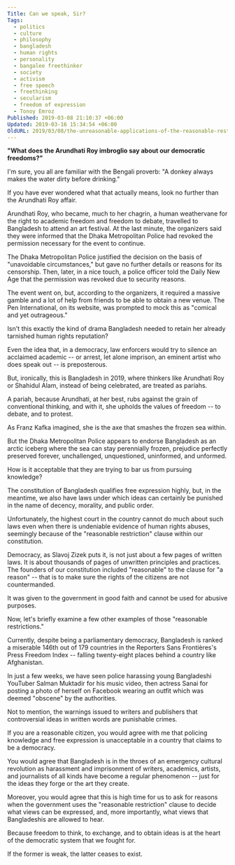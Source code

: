 ```yaml
---
Title: Can we speak, Sir?
Tags:
  - politics
  - culture
  - philosophy
  - bangladesh
  - human rights
  - personality
  - bangalee freethinker
  - society
  - activism
  - free speech
  - freethinking
  - secularism
  - freedom of expression
  - Tonoy Emroz
Published: 2019-03-08 21:10:37 +06:00
Updated: 2019-03-16 15:34:54 +06:00
OldURL: 2019/03/08/the-unreasonable-applications-of-the-reasonable-restriction-clause-of-the-constitution/
---
```


<div class="highlighted-content">

<strong>"What does the Arundhati Roy imbroglio say about our democratic freedoms?"</strong>

</div>
I'm sure, you all are familiar with the Bengali proverb: "A donkey always makes the water dirty before drinking."

If you have ever wondered what that actually means, look no further than the Arundhati Roy affair.

Arundhati Roy, who became, much to her chagrin, a human weathervane for the right to academic freedom and freedom to debate, travelled to Bangladesh to attend an art festival. At the last minute, the organizers said they were informed that the Dhaka Metropolitan Police had revoked the permission necessary for the event to continue.

The Dhaka Metropolitan Police justified the decision on the basis of "unavoidable circumstances," but gave no further details or reasons for its censorship. Then, later, in a nice touch, a police officer told the Daily New Age that the permission was revoked due to security reasons.

The event went on, but, according to the organizers, it required a massive gamble and a lot of help from friends to be able to obtain a new venue. The Pen International, on its website, was prompted to mock this as "comical and yet outrageous."

Isn't this exactly the kind of drama Bangladesh needed to retain her already tarnished human rights reputation?

Even the idea that, in a democracy, law enforcers would try to silence an acclaimed academic -- or arrest, let alone imprison, an eminent artist who does speak out -- is preposterous.

But, ironically, this is Bangladesh in 2019, where thinkers like Arundhati Roy or Shahidul Alam, instead of being celebrated, are treated as pariahs.

A pariah, because Arundhati, at her best, rubs against the grain of conventional thinking, and with it, she upholds the values of freedom -- to debate, and to protest.

As Franz Kafka imagined, she is the axe that smashes the frozen sea within.

But the Dhaka Metropolitan Police appears to endorse Bangladesh as an arctic iceberg where the sea can stay perennially frozen, prejudice perfectly preserved forever, unchallenged, unquestioned, uninformed, and unformed.

How is it acceptable that they are trying to bar us from pursuing knowledge?

The constitution of Bangladesh qualifies free expression highly, but, in the meantime, we also have laws under which ideas can certainly be punished in the name of decency, morality, and public order.

Unfortunately, the highest court in the country cannot do much about such laws even when there is undeniable evidence of human rights abuses, seemingly because of the "reasonable restriction" clause within our constitution.

Democracy, as Slavoj Zizek puts it, is not just about a few pages of written laws. It is about thousands of pages of unwritten principles and practices. The founders of our constitution included "reasonable" to the clause for "a reason" -- that is to make sure the rights of the citizens are not countermanded.

It was given to the government in good faith and cannot be used for abusive purposes.

Now, let's briefly examine a few other examples of those "reasonable restrictions."

Currently, despite being a parliamentary democracy, Bangladesh is ranked a miserable 146th out of 179 countries in the Reporters Sans Frontières's Press Freedom Index -- falling twenty-eight places behind a country like Afghanistan.

In just a few weeks, we have seen police harassing young Bangladeshi YouTuber Salman Muktadir for his music video, then actress Sanai for posting a photo of herself on Facebook wearing an outfit which was deemed "obscene" by the authorities.

Not to mention, the warnings issued to writers and publishers that controversial ideas in written words are punishable crimes.

If you are a reasonable citizen, you would agree with me that policing knowledge and free expression is unacceptable in a country that claims to be a democracy.

You would agree that Bangladesh is in the throes of an emergency cultural revolution as harassment and imprisonment of writers, academics, artists, and journalists of all kinds have become a regular phenomenon -- just for the ideas they forge or the art they create.

Moreover, you would agree that this is high time for us to ask for reasons when the government uses the "reasonable restriction" clause to decide what views can be expressed, and, more importantly, what views that Bangladeshis are allowed to hear.

Because freedom to think, to exchange, and to obtain ideas is at the heart of the democratic system that we fought for.

If the former is weak, the latter ceases to exist.
